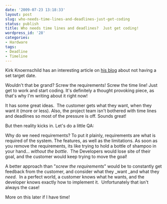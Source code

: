 ```yaml
---
date: '2009-07-23 13:18:33'
layout: post
slug: who-needs-time-lines-and-deadlines-just-get-coding
status: publish
title: Who needs time lines and deadlines?  Just get coding!
wordpress_id: '28'
categories:
- Hardware
tags:
- Deadline
- Timeline
---
```


Kirk Knoernschild has an interesting article on [his blog](http://techdistrict.kirkk.com/2009/07/21/the-project-date-revisited/) about not having a set target date.

Wouldn't that be grand? Screw the requirements! Screw the time line! Just get to work and start coding. It's definitely a thought provoking piece, as that's why I'm writing about it right now!

It has some great ideas.  The customer gets what they want, when they want it (more or less). Also, the project team isn't bothered with time lines and deadlines so most of the pressure is off. Sounds great!

But then reality kicks in. Let's do a little QA:

Why do we need requirements? To put it plainly, requirements are what is required of the system. The features, as well as the limitations. As soon as you remove the requirements, its like trying to hold a bottle of shampoo in your hand... _without the bottle_.  The Developers would lose site of their goal, and the customer would keep trying to move the goal!

A better approach than "_screw the requirements_" would be to constantly get feedback from the customer, and consider what they _want _and what they _need_.  In a perfect world, a customer knows what he wants, and the developer knows exactly how to implement it.  Unfortunately that isn't always the case!

More on this later if I have time!
